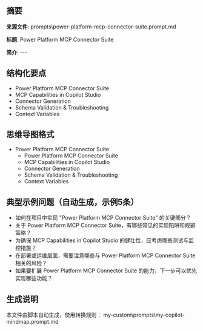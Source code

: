 ## 摘要

**来源文件**: prompts\power-platform-mcp-connector-suite.prompt.md

**标题**: Power Platform MCP Connector Suite

**简介**: ---

## 结构化要点

- Power Platform MCP Connector Suite
- MCP Capabilities in Copilot Studio
- Connector Generation
- Schema Validation & Troubleshooting
- Context Variables

## 思维导图格式

- Power Platform MCP Connector Suite
  - Power Platform MCP Connector Suite
  - MCP Capabilities in Copilot Studio
  - Connector Generation
  - Schema Validation & Troubleshooting
  - Context Variables

## 典型示例问题（自动生成，示例5条）

- 如何在项目中实现 "Power Platform MCP Connector Suite" 的关键部分？
- 关于 Power Platform MCP Connector Suite，有哪些常见的实现陷阱和规避策略？
- 为确保 MCP Capabilities in Copilot Studio 的健壮性，应考虑哪些测试与监控措施？
- 在部署或运维层面，需要注意哪些与 Power Platform MCP Connector Suite 相关的风险？
- 如果要扩展 Power Platform MCP Connector Suite 的能力，下一步可以优先实现哪些功能？

## 生成说明

本文件由脚本自动生成，使用转换规则： my-custom\prompts\my-copilot-mindmap.prompt.md
